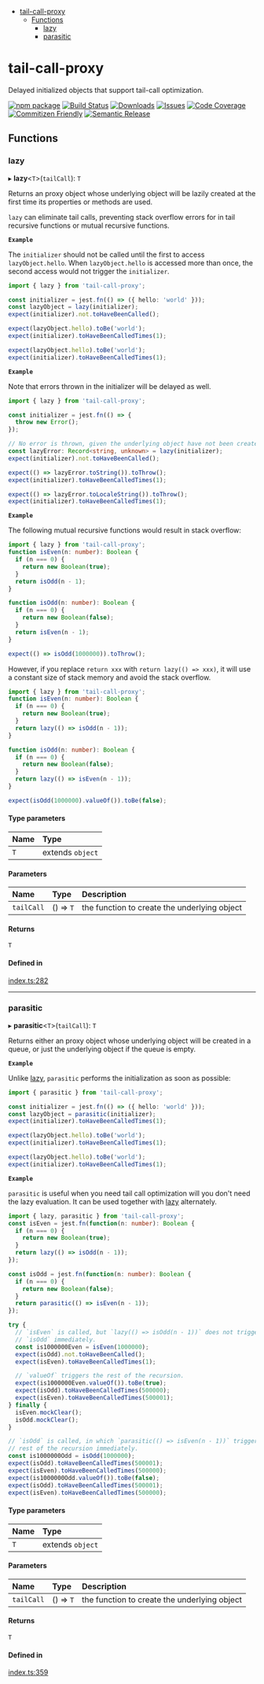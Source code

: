 <!-- START doctoc generated TOC please keep comment here to allow auto update -->
<!-- DON'T EDIT THIS SECTION, INSTEAD RE-RUN doctoc TO UPDATE -->


- [tail-call-proxy](#tail-call-proxy)
  - [Functions](#functions)
    - [lazy](#lazy)
    - [parasitic](#parasitic)

<!-- END doctoc generated TOC please keep comment here to allow auto update -->


<a name="readmemd"></a>

# tail-call-proxy

Delayed initialized objects that support tail-call optimization.

[![npm package][npm-img]][npm-url]
[![Build Status][build-img]][build-url]
[![Downloads][downloads-img]][downloads-url]
[![Issues][issues-img]][issues-url]
[![Code Coverage][codecov-img]][codecov-url]
[![Commitizen Friendly][commitizen-img]][commitizen-url]
[![Semantic Release][semantic-release-img]][semantic-release-url]

[build-img]:https://github.com/Atry/tail-call-proxy/actions/workflows/release.yml/badge.svg
[build-url]:https://github.com/Atry/tail-call-proxy/actions/workflows/release.yml
[downloads-img]:https://img.shields.io/npm/dt/tail-call-proxy
[downloads-url]:https://www.npmtrends.com/tail-call-proxy
[npm-img]:https://img.shields.io/npm/v/tail-call-proxy
[npm-url]:https://www.npmjs.com/package/tail-call-proxy
[issues-img]:https://img.shields.io/github/issues/Atry/tail-call-proxy
[issues-url]:https://github.com/Atry/tail-call-proxy/issues
[codecov-img]:https://codecov.io/gh/Atry/tail-call-proxy/branch/main/graph/badge.svg
[codecov-url]:https://codecov.io/gh/Atry/tail-call-proxy
[semantic-release-img]:https://img.shields.io/badge/%20%20%F0%9F%93%A6%F0%9F%9A%80-semantic--release-e10079.svg
[semantic-release-url]:https://github.com/semantic-release/semantic-release
[commitizen-img]:https://img.shields.io/badge/commitizen-friendly-brightgreen.svg
[commitizen-url]:http://commitizen.github.io/cz-cli/

## Functions

### lazy

▸ **lazy**<`T`\>(`tailCall`): `T`

Returns an proxy object whose underlying object will be lazily created
at the first time its properties or methods are used.

`lazy` can eliminate tail calls, preventing stack overflow errors for in
tail recursive functions or mutual recursive functions.

**`Example`**

The `initializer` should not be called until the first to access
`lazyObject.hello`. When `lazyObject.hello` is accessed more than once,
the second access would not trigger the `initializer`.

```typescript doctest
import { lazy } from 'tail-call-proxy';

const initializer = jest.fn(() => ({ hello: 'world' }));
const lazyObject = lazy(initializer);
expect(initializer).not.toHaveBeenCalled();

expect(lazyObject.hello).toBe('world');
expect(initializer).toHaveBeenCalledTimes(1);

expect(lazyObject.hello).toBe('world');
expect(initializer).toHaveBeenCalledTimes(1);
```

**`Example`**

Note that errors thrown in the initializer will be delayed as well.

```typescript doctest
import { lazy } from 'tail-call-proxy';

const initializer = jest.fn(() => {
  throw new Error();
});

// No error is thrown, given the underlying object have not been created yet.
const lazyError: Record<string, unknown> = lazy(initializer);
expect(initializer).not.toHaveBeenCalled();

expect(() => lazyError.toString()).toThrow();
expect(initializer).toHaveBeenCalledTimes(1);

expect(() => lazyError.toLocaleString()).toThrow();
expect(initializer).toHaveBeenCalledTimes(1);
```

**`Example`**

The following mutual recursive functions would result in stack overflow:

```typescript doctest
import { lazy } from 'tail-call-proxy';
function isEven(n: number): Boolean {
  if (n === 0) {
    return new Boolean(true);
  }
  return isOdd(n - 1);
}

function isOdd(n: number): Boolean {
  if (n === 0) {
    return new Boolean(false);
  }
  return isEven(n - 1);
}

expect(() => isOdd(1000000)).toThrow();
```

However, if you replace `return xxx` with `return lazy(() => xxx)`, it will
use a constant size of stack memory and avoid the stack overflow.

```typescript doctest
import { lazy } from 'tail-call-proxy';
function isEven(n: number): Boolean {
  if (n === 0) {
    return new Boolean(true);
  }
  return lazy(() => isOdd(n - 1));
}

function isOdd(n: number): Boolean {
  if (n === 0) {
    return new Boolean(false);
  }
  return lazy(() => isEven(n - 1));
}

expect(isOdd(1000000).valueOf()).toBe(false);
```

#### Type parameters

| Name | Type |
| :------ | :------ |
| `T` | extends `object` |

#### Parameters

| Name | Type | Description |
| :------ | :------ | :------ |
| `tailCall` | () => `T` | the function to create the underlying object |

#### Returns

`T`

#### Defined in

[index.ts:282](https://github.com/Atry/tail-call-proxy/blob/a88f607/src/index.ts#L282)

___

### parasitic

▸ **parasitic**<`T`\>(`tailCall`): `T`

Returns either an proxy object whose underlying object will be created in
a queue, or just the underlying object if the queue is empty.

**`Example`**

Unlike [lazy](#lazy), `parasitic` performs the initialization as soon as
possible:

```typescript doctest
import { parasitic } from 'tail-call-proxy';

const initializer = jest.fn(() => ({ hello: 'world' }));
const lazyObject = parasitic(initializer);
expect(initializer).toHaveBeenCalledTimes(1);

expect(lazyObject.hello).toBe('world');
expect(initializer).toHaveBeenCalledTimes(1);

expect(lazyObject.hello).toBe('world');
expect(initializer).toHaveBeenCalledTimes(1);
```

**`Example`**

`parasitic` is useful when you need tail call optimization will you don't
need the lazy evaluation. It can be used together with [lazy](#lazy)
alternately.

```typescript doctest
import { lazy, parasitic } from 'tail-call-proxy';
const isEven = jest.fn(function(n: number): Boolean {
  if (n === 0) {
    return new Boolean(true);
  }
  return lazy(() => isOdd(n - 1));
});

const isOdd = jest.fn(function(n: number): Boolean {
  if (n === 0) {
    return new Boolean(false);
  }
  return parasitic(() => isEven(n - 1));
});

try {
  // `isEven` is called, but `lazy(() => isOdd(n - 1))` does not trigger
  // `isOdd` immediately.
  const is1000000Even = isEven(1000000);
  expect(isOdd).not.toHaveBeenCalled();
  expect(isEven).toHaveBeenCalledTimes(1);

  // `valueOf` triggers the rest of the recursion.
  expect(is1000000Even.valueOf()).toBe(true);
  expect(isOdd).toHaveBeenCalledTimes(500000);
  expect(isEven).toHaveBeenCalledTimes(500001);
} finally {
  isEven.mockClear();
  isOdd.mockClear();
}

// `isOdd` is called, in which `parasitic(() => isEven(n - 1))` triggers the
// rest of the recursion immediately.
const is1000000Odd = isOdd(1000000);
expect(isOdd).toHaveBeenCalledTimes(500001);
expect(isEven).toHaveBeenCalledTimes(500000);
expect(is1000000Odd.valueOf()).toBe(false);
expect(isOdd).toHaveBeenCalledTimes(500001);
expect(isEven).toHaveBeenCalledTimes(500000);
```

#### Type parameters

| Name | Type |
| :------ | :------ |
| `T` | extends `object` |

#### Parameters

| Name | Type | Description |
| :------ | :------ | :------ |
| `tailCall` | () => `T` | the function to create the underlying object |

#### Returns

`T`

#### Defined in

[index.ts:359](https://github.com/Atry/tail-call-proxy/blob/a88f607/src/index.ts#L359)
